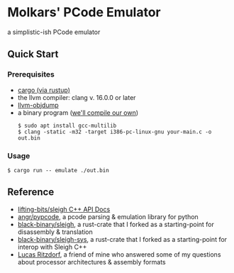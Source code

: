 
# Molkars' PCode Emulator

a simplistic-ish PCode emulator

## Quick Start

### Prerequisites
- [cargo (via rustup)](https://rustup.rs)
- the llvm compiler: clang v. 16.0.0 or later
- [llvm-objdump](https://llvm.org/docs/CommandGuide/llvm-objdump.html)
- a binary program ([we'll compile our own](example.c))
    ```console
    $ sudo apt install gcc-multilib
    $ clang -static -m32 -target i386-pc-linux-gnu your-main.c -o out.bin
    ```

### Usage
```console
$ cargo run -- emulate ./out.bin
```

## Reference
- [lifting-bits/sleigh C++ API Docs](https://grant-h.github.io/docs/ghidra/decompiler/sleighAPIbasic.html)
- [angr/pypcode](https://github.com/angr/pypcode), a pcode parsing & emulation library for python
- [black-binary/sleigh](https://github.com/black-binary/sleigh), a rust-crate that I forked as a starting-point for disassembly & translation
- [black-binary/sleigh-sys](https://github.com/black-binary/sleigh-sys), a rust-crate that I forked as a starting-point for interop with Sleigh C++
- [Lucas Ritzdorf](https://github.com/LRitzdorf), a friend of mine who answered some of my questions about processor architectures & assembly formats

